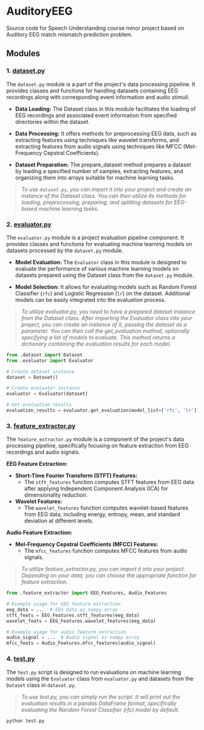 # AuditoryEEG
Source code for Speech Understanding course minor project based on Auditory EEG match mismatch prediction problem.

## Modules

### 1. [dataset.py](src/dataset.py)

The `dataset.py` module is a part of the project's data processing pipeline. It provides classes and functions for handling datasets containing EEG  recordings along with corresponding event information and audio stimuli.

* **Data Loading:** The Dataset class in this module facilitates the loading of EEG recordings and associated event information from specified directories within the dataset.

* **Data Processing:** It offers methods for preprocessing EEG data, such as extracting features using techniques like wavelet transforms, and extracting features from audio signals using techniques like MFCC (Mel-Frequency Cepstral Coefficients).

* **Dataset Preparation:** The prepare_dataset method prepares a dataset by loading a specified number of samples, extracting features, and organizing them into arrays suitable for machine learning tasks.

> _To use `dataset.py`, you can import it into your project and create an instance of the Dataset class. You can then utilize its methods for loading, preprocessing, preparing, and splitting datasets for EEG-based machine learning tasks._

### 2. [evaluator.py](src/evaluator.py)

The `evaluator.py` module is a project evaluation pipeline component. It provides classes and functions for evaluating machine learning models on datasets processed by the `dataset.py` module.

* **Model Evaluation:** The `Evaluator` class in this module is designed to evaluate the performance of various machine learning models on datasets prepared using the Dataset class from the `dataset.py` module.

* **Model Selection:** It allows for evaluating models such as Random Forest Classifier (`rfc`) and Logistic Regression (`lr`) on the dataset. Additional models can be easily integrated into the evaluation process.

> _To utilize evaluator.py, you need to have a prepared dataset instance from the Dataset class. After importing the Evaluator class into your project, you can create an instance of it, passing the dataset as a parameter. You can then call the get_evaluation method, optionally specifying a list of models to evaluate. This method returns a dictionary containing the evaluation results for each model._

``` python
from .dataset import Dataset
from .evaluator import Evaluator

# Create dataset instance
dataset = Dataset()

# Create evaluator instance
evaluator = Evaluator(dataset)

# Get evaluation results
evaluation_results = evaluator.get_evaluation(model_list=['rfc', 'lr'])
```
### 3. [feature_extractor.py](src/feature_extractor.py)

The `feature_extractor.py` module is a component of the project's data processing pipeline, specifically focusing on feature extraction from EEG recordings and audio signals.

**EEG Feature Extraction:**
  - **Short-Time Fourier Transform (STFT) Features:**
    - The `stft_features` function computes STFT features from EEG data after applying Independent Component Analysis (ICA) for dimensionality reduction.
  - **Wavelet Features:**
    - The `wavelet_features` function computes wavelet-based features from EEG data, including energy, entropy, mean, and standard deviation at different levels.
  
**Audio Feature Extraction:**
  - **Mel-Frequency Cepstral Coefficients (MFCC) Features:**
    - The `mfcc_features` function computes MFCC features from audio signals.

> _To utilize feature_extractor.py, you can import it into your project. Depending on your data, you can choose the appropriate function for feature extraction._
```python
from .feature_extractor import EEG_Features, Audio_Features

# Example usage for EEG feature extraction
eeg_data = ...  # EEG data as numpy array
stft_feats = EEG_Features.stft_features(eeg_data)
wavelet_feats = EEG_Features.wavelet_features(eeg_data)

# Example usage for audio feature extraction
audio_signal = ...  # Audio signal as numpy array
mfcc_feats = Audio_Features.mfcc_features(audio_signal)
```
### 4. [test.py](src/test.py)

The `test.py` script is designed to run evaluations on machine learning models using the `Evaluator` class from `evaluator.py` and datasets from the `Dataset` class in `dataset.py`.

> _To use test.py, you can simply run the script. It will print out the evaluation results in a pandas DataFrame format, specifically evaluating the Random Forest Classifier (rfc) model by default._
```python
python test.py
```












